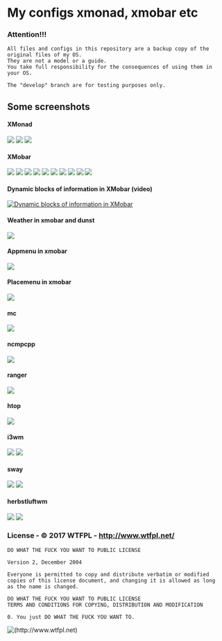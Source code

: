 # My configs xmonad, xmobar etc

### Attention!!!

```
All files and configs in this repository are a backup copy of the original files of my OS.
They are not a model or a guide.
You take full responsibility for the consequences of using them in your OS.

The "develop" branch are for testing purposes only.
```

## Some screenshots 

#### XMonad

![](/screenshots/xmonad-1.png?raw=true)
![](/screenshots/xmonad-2.png?raw=true)
![](/screenshots/xmonad-3.png?raw=true)

#### XMobar

![](/screenshots/xmobar-0.png?raw=true)
![](/screenshots/xmobar-1.png?raw=true)
![](/screenshots/xmobar-2.png?raw=true)
![](/screenshots/xmobar-3.png?raw=true)
![](/screenshots/xmobar-4.png?raw=true)
![](/screenshots/xmobar-5.png?raw=true)
![](/screenshots/xmobar-6.png?raw=true)
![](/screenshots/xmobar-7.png?raw=true)
![](/screenshots/xmobar-8.png?raw=true)
![](/screenshots/xmobar-full.png?raw=true)

#### Dynamic blocks of information in XMobar (video)

[![Dynamic blocks of information in XMobar](/screenshots/My_XMobar.png?raw=true)](https://youtu.be/DihWJ4tGXG8 "Dynamic blocks of information in XMobar")


#### Weather in xmobar and dunst

![](/screenshots/weather_in_xmobar_and_dunst.png?raw=true)

#### Appmenu in xmobar

![](/screenshots/appmenu.png?raw=true)

#### Placemenu in xmobar

![](/screenshots/placemenu.png?raw=true)

#### mc

![](/screenshots/mc.png?raw=true)

#### ncmpcpp

![](/screenshots/ncmpcpp.png?raw=true)

#### ranger

![](/screenshots/ranger.png?raw=true)

#### htop

![](/screenshots/htop.png?raw=true)

#### i3wm

![](/screenshots/i3wm-1.png?raw=true)
![](/screenshots/i3wm-2.png?raw=true)

#### sway

![](/screenshots/sway1.png?raw=true)
![](/screenshots/sway2.png?raw=true)

#### herbstluftwm

![](/screenshots/herbstluftwm-1.png?raw=true)
![](/screenshots/herbstluftwm-3.png?raw=true)


### License - © 2017 WTFPL - http://www.wtfpl.net/ 

```
DO WHAT THE FUCK YOU WANT TO PUBLIC LICENSE 

Version 2, December 2004

Everyone is permitted to copy and distribute verbatim or modified
copies of this license document, and changing it is allowed as long
as the name is changed.

DO WHAT THE FUCK YOU WANT TO PUBLIC LICENSE
TERMS AND CONDITIONS FOR COPYING, DISTRIBUTION AND MODIFICATION

0. You just DO WHAT THE FUCK YOU WANT TO.

```
![(http://www.wtfpl.net)](/screenshots/wtfpl-badge-1.png?raw=true)
